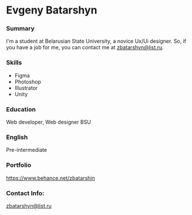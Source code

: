 # Evgeny Batarshyn
### Summary
I'm a student at Belarusian State University, a novice Ux/Ui designer. So, if you have a job for me, you can contact me at zbatarshyn@list.ru.
### Skills
* Figma
* Photoshop
* Illustrator
* Unity
### Education 
Web developer, Web designer BSU
### English
Pre-intermediate
### Portfolio
https://www.behance.net/zbatarshin
### Contact Info:
zbatarshyn@list.ru
